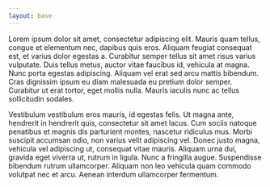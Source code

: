 ```yaml
---
layout: base
---
```


Lorem ipsum dolor sit amet, consectetur adipiscing elit. Mauris quam tellus, congue et elementum nec, dapibus quis eros. Aliquam feugiat consequat est, et varius dolor egestas a. Curabitur semper tellus sit amet risus varius vulputate. Duis tellus metus, auctor vitae faucibus id, vehicula at magna. Nunc porta egestas adipiscing. Aliquam vel erat sed arcu mattis bibendum. Cras dignissim ipsum eu diam malesuada eu pretium dolor semper. Curabitur ut erat tortor, eget mollis nulla. Mauris iaculis nunc ac tellus sollicitudin sodales.

Vestibulum vestibulum eros mauris, id egestas felis. Ut magna ante, hendrerit in hendrerit quis, consectetur sit amet lacus. Cum sociis natoque penatibus et magnis dis parturient montes, nascetur ridiculus mus. Morbi suscipit accumsan odio, non varius velit adipiscing vel. Donec justo magna, vehicula vel adipiscing ut, consequat vitae mauris. Aliquam urna dui, gravida eget viverra ut, rutrum in ligula. Nunc a fringilla augue. Suspendisse bibendum rutrum ullamcorper. Aliquam non leo vehicula quam commodo volutpat nec et arcu. Aenean interdum ullamcorper fermentum.